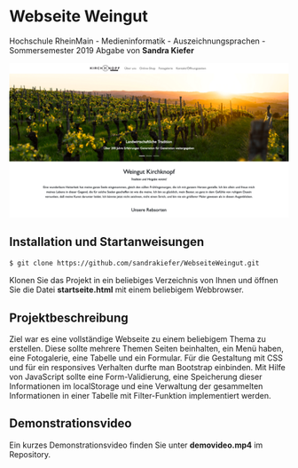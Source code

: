 # Webseite Weingut
Hochschule RheinMain - Medieninformatik - Auszeichnungsprachen - Sommersemester 2019
Abgabe von **Sandra Kiefer**

![Screenshot von der Startseite der Webseite](pictures/beispiel.png)

## Installation und Startanweisungen
```sh
$ git clone https://github.com/sandrakiefer/WebseiteWeingut.git
```
Klonen Sie das Projekt in ein beliebiges Verzeichnis von Ihnen und öffnen Sie die Datei **startseite.html** mit einem beliebigem Webbrowser.

## Projektbeschreibung
Ziel war es eine vollständige Webseite zu einem beliebigem Thema zu erstellen. Diese sollte mehrere Themen Seiten beinhalten, ein Menü haben, eine Fotogalerie, eine Tabelle und ein Formular. Für die Gestaltung mit CSS und für ein responsives Verhalten durfte man Bootstrap einbinden.
Mit Hilfe von JavaScript sollte eine Form-Validierung, eine Speicherung dieser Informationen im localStorage und eine Verwaltung der gesammelten Informationen in einer Tabelle mit Filter-Funktion implementiert werden. 

## Demonstrationsvideo
Ein kurzes Demonstrationsvideo finden Sie unter **demovideo.mp4** im Repository.